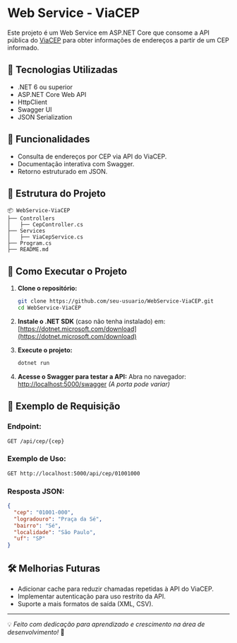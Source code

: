 # Web Service - ViaCEP

Este projeto é um Web Service em ASP.NET Core que consome a API pública do [ViaCEP](https://viacep.com.br/) para obter informações de endereços a partir de um CEP informado.

## 🚀 Tecnologias Utilizadas

- .NET 6 ou superior
- ASP.NET Core Web API
- HttpClient
- Swagger UI
- JSON Serialization

## 📌 Funcionalidades

- Consulta de endereços por CEP via API do ViaCEP.
- Documentação interativa com Swagger.
- Retorno estruturado em JSON.

## 📂 Estrutura do Projeto

```
📦 WebService-ViaCEP
├── Controllers
│   ├── CepController.cs
├── Services
│   ├── ViaCepService.cs
├── Program.cs
├── README.md
```

## 🔧 Como Executar o Projeto

1. **Clone o repositório:**
   ```sh
   git clone https://github.com/seu-usuario/WebService-ViaCEP.git
   cd WebService-ViaCEP
   ```

2. **Instale o .NET SDK** (caso não tenha instalado) em: [https://dotnet.microsoft.com/download](https://dotnet.microsoft.com/download)

3. **Execute o projeto:**
   ```sh
   dotnet run
   ```

4. **Acesse o Swagger para testar a API:**
   Abra no navegador: [http://localhost:5000/swagger](http://localhost:5000/swagger) *(A porta pode variar)*

## 📌 Exemplo de Requisição

### Endpoint:
```
GET /api/cep/{cep}
```

### Exemplo de Uso:
```
GET http://localhost:5000/api/cep/01001000
```

### Resposta JSON:
```json
{
  "cep": "01001-000",
  "logradouro": "Praça da Sé",
  "bairro": "Sé",
  "localidade": "São Paulo",
  "uf": "SP"
}
```

## 🛠 Melhorias Futuras
- Adicionar cache para reduzir chamadas repetidas à API do ViaCEP.
- Implementar autenticação para uso restrito da API.
- Suporte a mais formatos de saída (XML, CSV).

---
💡 *Feito com dedicação para aprendizado e crescimento na área de desenvolvimento!* 🚀

